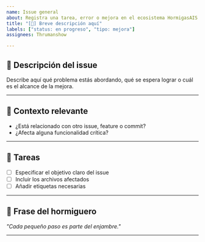 ```yaml
---
name: Issue general
about: Registra una tarea, error o mejora en el ecosistema HormigasAIS
title: "[🚧] Breve descripción aquí"
labels: ["status: en progreso", "tipo: mejora"]
assignees: Thrumanshow

---
```


## 🧠 Descripción del issue

Describe aquí qué problema estás abordando, qué se espera lograr o cuál es el alcance de la mejora.

---

## 📌 Contexto relevante

- ¿Está relacionado con otro issue, feature o commit?
- ¿Afecta alguna funcionalidad crítica?

---

## 🔧 Tareas

- [ ] Especificar el objetivo claro del issue
- [ ] Incluir los archivos afectados
- [ ] Añadir etiquetas necesarias

---

## 🐜 Frase del hormiguero

*"Cada pequeño paso es parte del enjambre."*

--- 